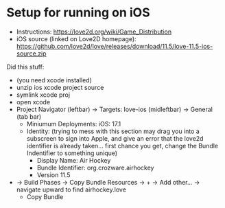 # Setup for running on iOS

- Instructions: https://love2d.org/wiki/Game_Distribution
- iOS source (linked on Love2D homepage): https://github.com/love2d/love/releases/download/11.5/love-11.5-ios-source.zip

Did this stuff:

- (you need xcode installed)
- unzip ios xcode project source
- symlink xcode proj
- open xcode
- Project Navigator (leftbar) -> Targets: love-ios (midleftbar) -> General (tab bar)
  - Miniumum Deployments: iOS: 17.1
  - Identity: (trying to mess with this section may drag you into a subscreen to sign into Apple, and give an error that the love2d identifier is already taken... first chance you get, change the Bundle Indentifier to something unique)
    - Display Name: Air Hockey
    - Bundle Identifier: org.crozware.airhockey
    - Version 11.5
- -> Build Phases -> Copy Bundle Resources -> + -> Add other... -> navigate upward to find airhockey.love
  - Copy Bundle 


